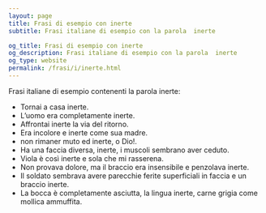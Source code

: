 ```yaml
---
layout: page
title: Frasi di esempio con inerte 
subtitle: Frasi italiane di esempio con la parola  inerte

og_title: Frasi di esempio con inerte 
og_description: Frasi italiane di esempio con la parola  inerte
og_type: website
permalink: /frasi/i/inerte.html
---
```


Frasi italiane di esempio contenenti la parola inerte:


- Tornai a casa inerte.
- L’uomo era completamente inerte.
- Affrontai inerte la via del ritorno.
- Era incolore e inerte come sua madre.
- non rimaner muto ed inerte, o Dio!.
- Ha una faccia diversa, inerte, i muscoli sembrano aver ceduto.
- Viola è così inerte e sola che mi rasserena.
- Non provava dolore, ma il braccio era insensibile e penzolava inerte.
- Il soldato sembrava avere parecchie ferite superficiali in faccia e un braccio inerte.
- La bocca è completamente asciutta, la lingua inerte, carne grigia come mollica ammuffita.
